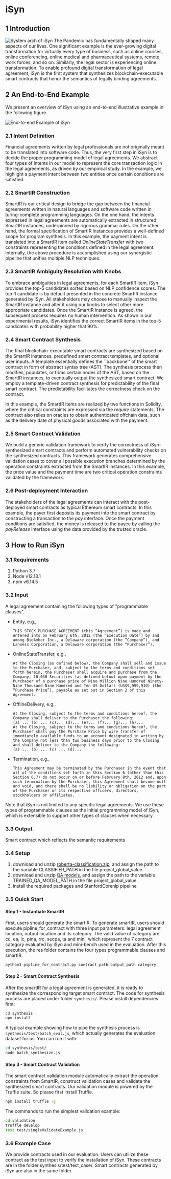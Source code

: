 # iSyn

## 1 Introduction
![System arch of iSyn](picture/system-arch.png)
The Pandemic has fundamentally shaped many aspects of our lives. One significant example is the ever-growing digital transformation for virtually every type of business, such as online courses, online conferencing, online medical and pharmaceutical systems, remote work forces, and so on.
Similarly, the legal sector is experiencing online transformation. To enable profound digital
transformation of legal agreement, iSyn is the first system that synthesizes blockchain-executable
smart contracts that honor the semantics of legally binding agreements.

## 2 An End-to-End Example

We present an overview of iSyn using an end-to-end illustrative example in the following figure. 

![End-to-end Example of iSyn](picture/example-flow-1.png)

### 2.1 Intent Definition 
Financial agreements written by legal professionals are not originally meant to be translated into software code. Thus, the very first step in iSyn is to decide the proper programming model of legal agreements. We abstract four types of intents in our model to represent the core transaction logic in the legal agreements, as driven by our empirical study. In the example, we highlight a payment intent between two entities once certain conditions are satisfied. 

### 2.2 SmartIR Construction
SmartIR is our critical design to bridge the gap between the financial agreements written in natural languages and software code written in turing-complete programming languages. On the one hand, the intents expressed in legal agreements are automatically extracted in structured SmartIR instances, underpinned by rigorous grammar rules. On the other hand, the formal specification of SmartIR instances provides a well-defined scope for program synthesis. 
In this example, the payment intent is translated into a SmartIR item called *OnlineStateTransfer* with two constraints representing the conditions defined in the legal agreement. Internally, the above procedure is accomplished using our synergistic pipeline that unifies multiple NLP techniques. 

### 2.3 SmartIR Ambiguity Resolution with Knobs
To embrace ambiguities in legal agreements, for each SmartIR item, iSyn provides the top-5 candidates sorted based on NLP confidence scores. The top-1 candidate is by default presented in the concrete SmartIR instance generated by iSyn. All stakeholders may choose to manually inspect the SmartIR instance and alter it using our knobs to select other more appropriate candidates. Once the SmartIR instance is agreed, the subsequent process requires no human intervention. As shown in our experimental results, iSyn identifies the correct SmartIR items in the top-5 candidates with probability higher that 90%. 


### 2.4 Smart Contract Synthesis
The final blockchain-executable smart contracts are synthesized based on the SmartIR instances, predefined smart contract templates, and optional user inputs. A template essentially defines the ``backbone'' of the smart contract in form of abstract syntax tree (AST). The synthesis process then modifies, populates, or trims certain nodes of the AST, based on the SmartIR instances, to eventually output the synthesized smart contract. We employ a template-driven contract synthesis for predictability of the final smart contract.  The predictability facilitates the correctness check on the contract. 

In this example, the SmartIR items are realized by two functions in Solidity, where the critical constraints are expressed via the $require$ statements. The contract also relies on oracles to obtain authenticated offchain data, such as the delivery date of physical goods associated with the payment. 

### 2.5 Smart Contract Validation
We build a generic validation framework to verify the correctness of iSyn-synthesized smart contracts and perform automated vulnerability checks on the synthesized contracts. This framework generates comprehensive validation cases to cover all possible execution branches determined by the operation constraints extracted from the SmartIR instances. In this example, the price value and the payment time are two critical operation constraints validated by the framework. 

### 2.6 Post-deployment Interaction
The stakeholders of the legal agreements can interact with the post-deployed smart contracts as typical Ethereum smart contracts. In this example, the payer first deposits its payment into the smart contract by constructing a transaction to the $pay$ interface. Once the payment conditions are satisfied, the money is released to the payee by calling the $payRelease$ interface using the data provided by the trusted oracle.

## 3 How to Run iSyn

### 3.1 Requirements
<ol>
<li>Python 3.7</li>
<li>Node v12.18.1</li>
<li>npm v6.14.5</li>
</ol>

### 3.2 Input
A legal agreement containing the following types of "programmable clauses". 

* Entity, e.g.,
    ```
    THIS STOCK PURCHASE AGREEMENT (this “Agreement”) is made and entered into on February 6th, 2012 (the “Execution Date”) by and among BioAmber Inc., a Delaware corporation (the “Company”), and Lanxess Corporation, a Delaware corporation (the “Purchaser”).
    ```
* OnlineStateTransfer, e.g.,
    ```
    At the Closing (as defined below), the Company shall sell and issue to the Purchaser, and, subject to the terms and conditions set forth herein, the Purchaser shall acquire and purchase from the Company, 10,030 Securities (as defined below) upon payment by the Purchaser of a purchase price of Nine Million Nine Hundred Ninety-Nine Thousand Nine Hundred and Ten US Dollars (US$9,999,910) (the “Purchase Price”), payable as set out in Section 2 of this Agreement.
    ```

* OfflineDelivery, e.g.,
    ```
    At the Closing, subject to the terms and conditions hereof, the Company shall deliver to the Purchaser the following:
    (a) ... (b) ... (c)... (d)... (e)... (f)... (g)... (h)...
    At the Closing, subject to the terms and conditions hereof, the Purchaser shall pay the Purchase Price by wire transfer of immediately available funds to an account designated in writing by the Company not less than two business days prior to the Closing and shall deliver to the Company the following:
    (a) ... (b) ... (c) ... (d)...
    ```

* Termination, e.g.,
    ```
    This Agreement may be terminated by the Purchaser in the event that all of the conditions set forth in this Section 6 (other than this Section 6.7) do not occur on or before February 8th, 2012 and, upon such termination by the Purchaser, this Agreement shall become null and void, and there shall be no liability or obligation on the part of the Purchaser or its respective officers, directors, stockholders or affiliates.
    ```

Note that iSyn is not limited to any specific legal agreements. We use these types of programmable clauses as the initial programming model of iSyn, which is extensible to support other types of clauses when necessary.

### 3.3 Output
Smart contract which reflects the semantic requirements

### 3.4 Setup
1. download and unzip [roberta-classification.zip](https://drive.google.com/file/d/1lC1kMeUqHQxkUuT_tuXnIVBdmzjVfo6t/view?usp=sharing), and assign the path to the variable CLASSIFIER_PATH in the file project_global_value.
2. download and unzip [QA models](https://drive.google.com/drive/folders/1DZBVHkmwYkjyKqEfRZRy-vHRJ_Df9A0I?usp=sharing), and assign the path to the variable TRAINED_QA_MODEL_PATH in the file project_global_value.
3. install the required packages and StanfordCorenlp pipeline

### 3.5 Quick Start

#### Step 1 - Instantiate SmartIR
First, users should generate the smartIR. To generate smartIR, users should execute
pipline_for_contract with three input parameters: legal agreement location, output location and its category.
The valid value of category are cc, ea, ic, pma, rrc, secpa, ta and mini, which represent the 7 contract category evaluated by iSyn and mini-bench used in the evaluation.
After this execution, the res folder contains the four types programmable clauses and smartIR.

    python3 pipline_for_contract.py contract_path output_path category

#### Step 2 - Smart Contract Synthesis

After the smartIR for a legal agreement is generated, it is ready to synthesize the corresponding target smart contract. The code for synthesis process are placed under folder `synthesis/`. Please install dependencies first:

```bash
cd synthesis
npm install
```

A typical example showing how to pipe the synthesis process is `synthesis/test/batch_eval.js`, which actually generates the evaluation dataset for us. You can run it with:

```bash
cd synthesis/test/
node batch_synthesize.js
```

#### Step 3 - Smart Contract Validation

The smart contract validation module automatically extract the operation constraints from SmartIR, construct validation cases and validate the synthesized smart contracts. Our validation module is powered by the Truffle suite. So please first install Truffle.

```bash
npm install truffle -g
```

The commands to run the simplest validation example:

```bash
cd validation
truffle develop
test test/singleValidateExample.js
```

### 3.6 Example Case
We provide contracts used in our evaluation. Users can utilize these contract
as the test input to verify the installation of iSyn. These contracts are 
in the folder synthesis/test/test_case/. 
Smart contracts generated by iSyn are also in the same folder.
